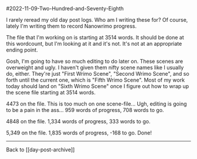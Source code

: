 #2022-11-09-Two-Hundred-and-Seventy-Eighth

I rarely reread my old day post logs.  Who am I writing these for?  Of course, lately I'm writing them to record Nanowrimo progress.

The file that I'm working on is starting at 3514 words.  It should be done at this wordcount, but I'm looking at it and it's not.  It's not at an appropriate ending point.

Gosh, I'm going to have so much editing to do later on.  These scenes are overweight and ugly.  I haven't given them nifty scene names like I usually do, either.  They're just "First Wrimo Scene", "Second Wrimo Scene", and so forth until the current one, which is "Fifth Wrimo Scene".  Most of my work today should land on "Sixth Wrimo Scene" once I figure out how to wrap up the scene file starting at 3514 words.

4473 on the file.  This is too much on one scene-file...  Ugh, editing is going to be a pain in the ass...  959 words of progress, 708 words to go.

4848 on the file.  1,334 words of progress, 333 words to go.

5,349 on the file.  1,835 words of progress, -168 to go.  Done!

---
Back to [[day-post-archive]]
